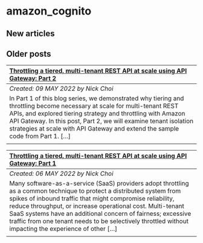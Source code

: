 # amazon_cognito

## New articles

## Older posts
| [Throttling a tiered, multi-tenant REST API at scale using API Gateway: Part 2](https://aws.amazon.com/blogs/architecture/throttling-a-tiered-multi-tenant-rest-api-at-scale-using-api-gateway-part-2/) |
|:----------|
| *Created: 09 MAY 2022 by Nick Choi* | 
| In Part 1 of this blog series, we demonstrated why tiering and throttling become necessary at scale for multi-tenant REST APIs, and explored tiering strategy and throttling with Amazon API Gateway. In this post, Part 2, we will examine tenant isolation strategies at scale with API Gateway and extend the sample code from Part 1. […] | 
|  | 

| [Throttling a tiered, multi-tenant REST API at scale using API Gateway: Part 1](https://aws.amazon.com/blogs/architecture/throttling-a-tiered-multi-tenant-rest-api-at-scale-using-api-gateway-part-1/) |
|:----------|
| *Created: 06 MAY 2022 by Nick Choi* | 
| Many software-as-a-service (SaaS) providers adopt throttling as a common technique to protect a distributed system from spikes of inbound traffic that might compromise reliability, reduce throughput, or increase operational cost. Multi-tenant SaaS systems have an additional concern of fairness; excessive traffic from one tenant needs to be selectively throttled without impacting the experience of other […] | 
|  | 

